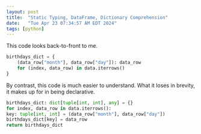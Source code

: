 ```yaml
---
layout: post
title:  "Static Typing, DataFrame, Dictionary Comprehension"
date:   "Tue Apr 23 07:34:57 AM EDT 2024"
tags: [python]
---
```

This code looks back-to-front to me.

```python
birthdays_dict = {
    (data_row["month"], data_row["day"]): data_row
    for (index, data_row) in data.iterrows()
}
```

By contrast, this code is much easier to understand.
What it loses in brevity, it makes up for in being declarative.

```python
birthdays_dict: dict[tuple[int, int], any] = {}
for index, data_row in data.iterrows():
key: tuple[int, int] = (data_row["month"], data_row["day"])
birthdays_dict[key] = data_row
return birthdays_dict
```
